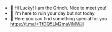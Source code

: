 - 👋 Hi Lucky! I am the Grinch. Nice to meet you!
- 🎅 I'm here to ruin your day but not today
- 👀 Here you can find something special for you https://t.me/+TfDQ5LM2maViMWJi
